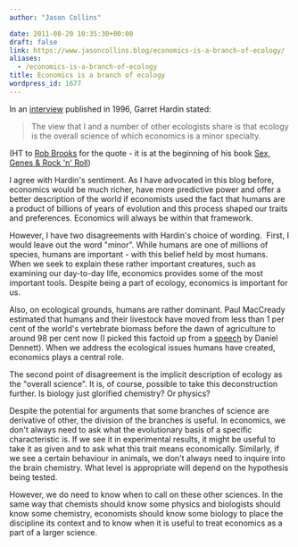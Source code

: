```yaml
---
author: "Jason Collins"

date: 2011-08-20 10:35:30+00:00
draft: false
link: https://www.jasoncollins.blog/economics-is-a-branch-of-ecology/
aliases:
  - /economics-is-a-branch-of-ecology
title: Economics is a branch of ecology
wordpress_id: 1677
---
```


In an [interview](http://www.skeptic.com/eskeptic/10-09-29/#feature) published in 1996, Garret Hardin stated:


<blockquote>The view that I and a number of other ecologists share is that ecology is the overall science of which economics is a minor specialty.</blockquote>


(HT to [Rob Brooks](http://www.robbrooks.net) for the quote - it is at the beginning of his book [Sex, Genes & Rock 'n' Roll](http://www.robbrooks.net/the-book))

I agree with Hardin's sentiment. As I have advocated in this blog before, economics would be much richer, have more predictive power and offer a better description of the world if economists used the fact that humans are a product of billions of years of evolution and this process shaped our traits and preferences. Economics will always be within that framework.

However, I have two disagreements with Hardin's choice of wording.  First, I would leave out the word "minor". While humans are one of millions of species, humans are important - with this belief held by most humans. When we seek to explain these rather important creatures, such as examining our day-to-day life, economics provides some of the most important tools. Despite being a part of ecology, economics is important for us.

Also, on ecological grounds, humans are rather dominant. Paul MacCready estimated that humans and their livestock have moved from less than 1 per cent of the world's vertebrate biomass before the dawn of agriculture to around 98 per cent now (I picked this factoid up from a [speech](http://www.nyas.org/publications/media/PodcastDetail.aspx?cid=7ade7882-9a9a-4e3a-88d9-7a6b2e937e81) by Daniel Dennett). When we address the ecological issues humans have created, economics plays a central role.

The second point of disagreement is the implicit description of ecology as the "overall science". It is, of course, possible to take this deconstruction further. Is biology just glorified chemistry? Or physics?

Despite the potential for arguments that some branches of science are derivative of other, the division of the branches is useful. In economics, we don't always need to ask what the evolutionary basis of a specific characteristic is. If we see it in experimental results, it might be useful to take it as given and to ask what this trait means economically. Similarly, if we see a certain behaviour in animals, we don't always need to inquire into the brain chemistry. What level is appropriate will depend on the hypothesis being tested.

However, we do need to know when to call on these other sciences. In the same way that chemists should know some physics and biologists should know some chemistry, economists should know some biology to place the discipline its context and to know when it is useful to treat economics as a part of a larger science.
